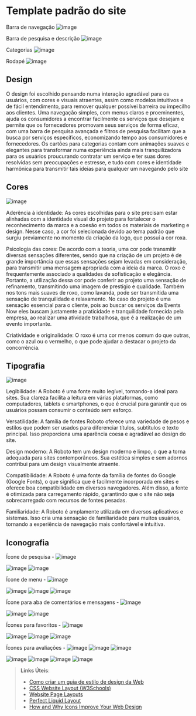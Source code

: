 # Template padrão do site

Barra de navegação 
![image](https://github.com/ICEI-PUC-Minas-PBR-SI/pbr-si-ads-2023-2-p1-tiaw-g10-events-now/assets/64663542/1271eaa3-5e58-4ca5-9cae-7c54d72dc45a)

Barra de pesquisa e descrição
![image](https://github.com/ICEI-PUC-Minas-PBR-SI/pbr-si-ads-2023-2-p1-tiaw-g10-events-now/assets/64663542/d4a9503a-97df-4fdf-aa51-a0016aa7b408)

Categorias
![image](https://github.com/ICEI-PUC-Minas-PBR-SI/pbr-si-ads-2023-2-p1-tiaw-g10-events-now/assets/64663542/2ec1c225-ce17-4158-bd41-b55edc440a49)

Rodapé
![image](https://github.com/ICEI-PUC-Minas-PBR-SI/pbr-si-ads-2023-2-p1-tiaw-g10-events-now/assets/64663542/6d699447-d483-43d0-bd82-0300f63ebc90)


## Design

O design foi escolhido pensando numa interação agradável para os usuários, com cores e visuais atraentes, assim como modelos intuitivos e de fácil entendimento, para remover qualquer possívei barreira ou impecilho aos clientes.
Uma navegação simples, com menus claros e proeminentes, ajuda os consumidores a encontrar facilmente os serviços que desejam e permite que os fornecedores promovam seus serviços de forma eficaz,  com uma barra de pesquisa avançada e filtros de pesquisa facilitam que a busca por serviços específicos, economizando tempo aos consumidores e fornecedores. Os cartões para categorias contam com animações suaves e elegantes para transformar numa experiência ainda mais tranquilizadora para os usuários proucurando contratar um serviço e ter suas dores resolvidas sem preocupações e estresse, e tudo com cores e identidade harmônica para transmitir tais ideias para qualquer um navegando pelo site


## Cores

![image](https://github.com/ICEI-PUC-Minas-PBR-SI/pbr-si-ads-2023-2-p1-tiaw-g10-events-now/assets/64663542/7d06347d-d8c3-4d1a-a00f-9995de60a833)

Aderência à identidade: As cores escolhidas para o site precisam estar alinhadas com a identidade visual do projeto para fortalecer o reconhecimento da marca e a coesão em todos os materiais de marketing e design. Nesse caso, a cor foi selecionada devido ao tema padrão que surgiu previamente no momento da criação da logo, que possuí a cor roxa.

Psicologia das cores: De acordo com a teoria, uma cor pode transmitir diversas sensações diferentes, sendo que na criação de um projeto é de grande importância que essas sensações sejam levadas em consideração, para transmitir uma mensagem apropriada com a ideia da marca. O roxo é frequentemente associado a qualidades de sofisticação e elegância. Portanto, a utilização dessa cor pode conferir ao projeto uma sensação de refinamento, transmitindo uma imagem de prestígio e qualidade. Também nos tons mais suaves de roxo, como lavanda, pode ser transmitida uma sensação de tranquilidade e relaxamento. No caso do projeto é uma sensação essencial para o cliente, pois ao buscar os serviços da Events Now eles buscam justamente a praticidade e tranquilidade fornecida pela empresa, ao realizar uma atividade trabalhosa, que é a realização de um evento importante.

Criatividade e originalidade: O roxo é uma cor menos comum do que outras, como o azul ou o vermelho, o que pode ajudar a destacar o projeto da concorrência. 


## Tipografia

![image](https://github.com/ICEI-PUC-Minas-PBR-SI/pbr-si-ads-2023-2-p1-tiaw-g10-events-now/assets/64663542/256be74f-da5c-4e93-9235-a7f033d3266b)

Legibilidade: A Roboto é uma fonte muito legível, tornando-a ideal para sites. Sua clareza facilita a leitura em várias plataformas, como computadores, tablets e smartphones, o que é crucial para garantir que os usuários possam consumir o conteúdo sem esforço.

Versatilidade: A família de fontes Roboto oferece uma variedade de pesos e estilos que podem ser usados para diferenciar títulos, subtítulos e texto principal. Isso proporciona uma aparência coesa e agradável ao design do site.

Design moderno: A Roboto tem um design moderno e limpo, o que a torna adequada para sites contemporâneos. Sua estética simples e sem adornos contribui para um design visualmente atraente.

Compatibilidade: A Roboto é uma fonte da família de fontes do Google (Google Fonts), o que significa que é facilmente incorporada em sites e oferece boa compatibilidade em diversos navegadores. Além disso, a fonte é otimizada para carregamento rápido, garantindo que o site não seja sobrecarregado com recursos de fontes pesadas.

Familiaridade: A Roboto é amplamente utilizada em diversos aplicativos e sistemas. Isso cria uma sensação de familiaridade para muitos usuários, tornando a experiência de navegação mais confortável e intuitiva.

## Iconografia


Ícone de pesquisa - ![image](https://github.com/ICEI-PUC-Minas-PBR-SI/pbr-si-ads-2023-2-p1-tiaw-g10-events-now/assets/64663542/9f857324-5327-448c-a4b1-00efcde02673)                                                                                                           

![image](https://github.com/ICEI-PUC-Minas-PBR-SI/pbr-si-ads-2023-2-p1-tiaw-g10-events-now/assets/64663542/1fab025e-ef3c-460b-9c43-68c1aade51c3) ![image](https://github.com/ICEI-PUC-Minas-PBR-SI/pbr-si-ads-2023-2-p1-tiaw-g10-events-now/assets/64663542/05be6f71-0aa8-418b-8ebd-e9defa4fea37)



Ícone de menu - ![image](https://github.com/ICEI-PUC-Minas-PBR-SI/pbr-si-ads-2023-2-p1-tiaw-g10-events-now/assets/64663542/46eabd96-e407-4088-b7e3-f85a73598bae)

![image](https://github.com/ICEI-PUC-Minas-PBR-SI/pbr-si-ads-2023-2-p1-tiaw-g10-events-now/assets/64663542/a31fa946-a92e-48f2-878f-c5bfc1383fa4) ![image](https://github.com/ICEI-PUC-Minas-PBR-SI/pbr-si-ads-2023-2-p1-tiaw-g10-events-now/assets/64663542/27a7ff5d-4a46-43cb-a4e6-2c93f647b9e5) ![image](https://github.com/ICEI-PUC-Minas-PBR-SI/pbr-si-ads-2023-2-p1-tiaw-g10-events-now/assets/64663542/ea46ecd5-1aef-483a-87d3-7be3243e6841)



Ícone para aba de comentários e mensagens - ![image](https://github.com/ICEI-PUC-Minas-PBR-SI/pbr-si-ads-2023-2-p1-tiaw-g10-events-now/assets/64663542/78f6a06a-6769-4f19-b853-90191f6527e2)

![image](https://github.com/ICEI-PUC-Minas-PBR-SI/pbr-si-ads-2023-2-p1-tiaw-g10-events-now/assets/64663542/28cc8589-1c10-4995-a5f1-1495235e38b0) ![image](https://github.com/ICEI-PUC-Minas-PBR-SI/pbr-si-ads-2023-2-p1-tiaw-g10-events-now/assets/64663542/3e8a2c99-0428-4eca-8ab7-cd337d14da10)



Ícones para favoritos - ![image](https://github.com/ICEI-PUC-Minas-PBR-SI/pbr-si-ads-2023-2-p1-tiaw-g10-events-now/assets/64663542/3bd9a95c-59be-4570-ae9f-b148edc8e08f)

![image](https://github.com/ICEI-PUC-Minas-PBR-SI/pbr-si-ads-2023-2-p1-tiaw-g10-events-now/assets/64663542/f744c534-bc3c-48e3-822f-d062d4824a54) ![image](https://github.com/ICEI-PUC-Minas-PBR-SI/pbr-si-ads-2023-2-p1-tiaw-g10-events-now/assets/64663542/d5ffa89e-9b27-49b6-8a09-bdfdcf74f230) ![image](https://github.com/ICEI-PUC-Minas-PBR-SI/pbr-si-ads-2023-2-p1-tiaw-g10-events-now/assets/64663542/01c796ec-610a-4f32-bb4d-5b473de3aa6f)



Ícones para avaliações - ![image](https://github.com/ICEI-PUC-Minas-PBR-SI/pbr-si-ads-2023-2-p1-tiaw-g10-events-now/assets/64663542/f2b89be3-7a33-4b17-8920-fd0782198139) ![image](https://github.com/ICEI-PUC-Minas-PBR-SI/pbr-si-ads-2023-2-p1-tiaw-g10-events-now/assets/64663542/336d8e1d-2774-41ed-94b4-6c84c27675c9) ![image](https://github.com/ICEI-PUC-Minas-PBR-SI/pbr-si-ads-2023-2-p1-tiaw-g10-events-now/assets/64663542/32b9f3e3-078f-425f-ba37-41e9b499c1d7)

![image](https://github.com/ICEI-PUC-Minas-PBR-SI/pbr-si-ads-2023-2-p1-tiaw-g10-events-now/assets/64663542/b50cbb3d-1e4b-4314-9176-2200aeb24939) ![image](https://github.com/ICEI-PUC-Minas-PBR-SI/pbr-si-ads-2023-2-p1-tiaw-g10-events-now/assets/64663542/854514c4-90df-4a1e-936a-2c6001c2043b) ![image](https://github.com/ICEI-PUC-Minas-PBR-SI/pbr-si-ads-2023-2-p1-tiaw-g10-events-now/assets/64663542/66329396-c8d5-40bd-b952-4e5e7d83984c) ![image](https://github.com/ICEI-PUC-Minas-PBR-SI/pbr-si-ads-2023-2-p1-tiaw-g10-events-now/assets/64663542/a0d120d0-86a7-4d1c-b878-d426dd22931d)









> **Links Úteis**:
>
> -  [Como criar um guia de estilo de design da Web](https://edrodrigues.com.br/blog/como-criar-um-guia-de-estilo-de-design-da-web/#)
> - [CSS Website Layout (W3Schools)](https://www.w3schools.com/css/css_website_layout.asp)
> - [Website Page Layouts](http://www.cellbiol.com/bioinformatics_web_development/chapter-3-your-first-web-page-learning-html-and-css/website-page-layouts/)
> - [Perfect Liquid Layout](https://matthewjamestaylor.com/perfect-liquid-layouts)
> - [How and Why Icons Improve Your Web Design](https://usabilla.com/blog/how-and-why-icons-improve-you-web-design/)
